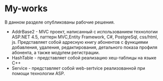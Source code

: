 # My-works
В данном разделе опубликованы рабочие решения.
* AddrBase2 - MVC проект, написанный с использованием технологии ASP.NET 4.5, паттерн MVC,Entity Framework, C#, PostgreSql, css/html, js. Представляет собой адресную книгу абонентов с функциями добавления, удаления, редактирования, детального показа профиля абонента, а также модулем регистрации. 
* HashTable - представляет собой реализацию хеш-таблицы на языке C++
* Service - представляет собой web-sertvice реализованной при помощи технологии ASP.
